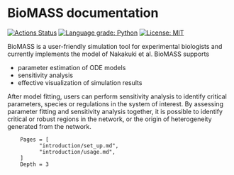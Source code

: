 # BioMASS documentation

[![Actions Status](https://github.com/okadalabipr/biomass/workflows/Tests/badge.svg)](https://github.com/okadalabipr/biomass/actions)
[![Language grade: Python](https://img.shields.io/lgtm/grade/python/g/okadalabipr/biomass.svg?logo=lgtm&logoWidth=18)](https://lgtm.com/projects/g/okadalabipr/biomass/context:python)
[![License: MIT](https://img.shields.io/badge/License-MIT-blue.svg)](https://opensource.org/licenses/MIT)

BioMASS is a user-friendly simulation tool for experimental biologists and currently implements the model of Nakakuki et al. 
BioMASS supports

- parameter estimation of ODE models
- sensitivity analysis
- effective visualization of simulation results

After model fitting, users can perform sensitivity analysis to identify critical parameters, species or regulations in the system of interest. 
By assessing parameter fitting and sensitivity analysis together, it is possible to identify critical or robust regions in the network, or the origin of heterogeneity generated from the network.

```@contents
    Pages = [
          "introduction/set_up.md",
          "introduction/usage.md",
    ]
    Depth = 3
```
